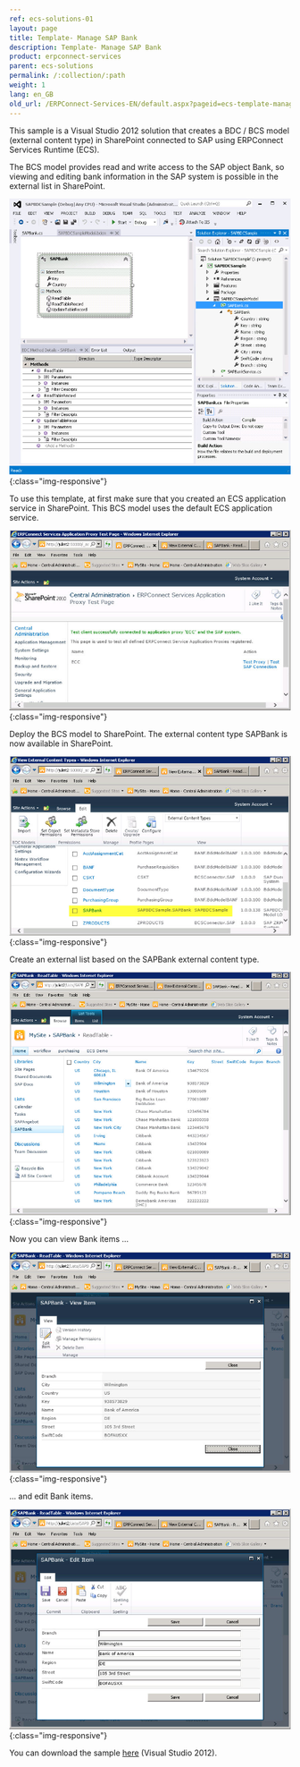 ```yaml
---
ref: ecs-solutions-01
layout: page
title: Template- Manage SAP Bank
description: Template- Manage SAP Bank
product: erpconnect-services
parent: ecs-solutions
permalink: /:collection/:path
weight: 1
lang: en_GB
old_url: /ERPConnect-Services-EN/default.aspx?pageid=ecs-template-manage-sap-bank
---
```


This sample is a Visual Studio 2012 solution that creates a BDC / BCS model (external content type) in SharePoint connected to SAP using ERPConnect Services Runtime (ECS).

The BCS model provides read and write access to the SAP object Bank, so viewing and editing bank information in the SAP system is possible in the external list in SharePoint.

![ECS-Bank-VS-BCS-Sample](/img/content/ECS-Bank-VS-BCS-Sample.png){:class="img-responsive"}

To use this template, at first make sure that you created an ECS application service in SharePoint. This BCS model uses the default ECS application service. 

![ECS-Bank-Application-Service](/img/content/ECS-Bank-Application-Service.png){:class="img-responsive"}

Deploy the BCS model to SharePoint. The external content type SAPBank is now available in SharePoint. 

![ECS-Bank-External-Bank-Entity](/img/content/ECS-Bank-External-Bank-Entity.png){:class="img-responsive"}

Create an external list based on the SAPBank external content type.

![ECS-Bank-SP-External-List-List](/img/content/ECS-Bank-SP-External-List-List.png){:class="img-responsive"}

Now you can view Bank items  ...

![ECS-Bank-SP-External-List-View](/img/content/ECS-Bank-SP-External-List-View.png){:class="img-responsive"}

... and edit Bank items. 

![ECS-Bank-SP-External-List-Edit](/img/content/ECS-Bank-SP-External-List-Edit.png){:class="img-responsive"}

You can download the sample [here](http://www.theobald-software.com/download/ERPConnectServices/help/SAPBDCSample.zip) (Visual Studio 2012).